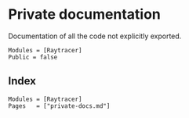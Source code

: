 # Private documentation

Documentation of all the code not explicitly exported.

```@autodocs
Modules = [Raytracer]
Public = false
```

## Index

```@index
Modules = [Raytracer]
Pages   = ["private-docs.md"]
```
